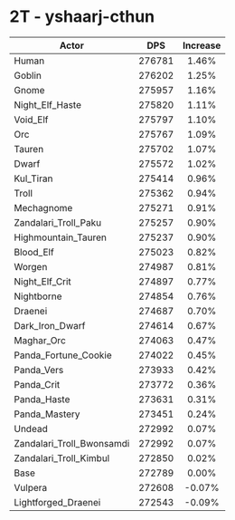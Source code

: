 # 2T - yshaarj-cthun
| Actor | DPS | Increase |
|---|:---:|:---:|
|Human|276781|1.46%|
|Goblin|276202|1.25%|
|Gnome|275957|1.16%|
|Night_Elf_Haste|275820|1.11%|
|Void_Elf|275797|1.10%|
|Orc|275767|1.09%|
|Tauren|275702|1.07%|
|Dwarf|275572|1.02%|
|Kul_Tiran|275414|0.96%|
|Troll|275362|0.94%|
|Mechagnome|275271|0.91%|
|Zandalari_Troll_Paku|275257|0.90%|
|Highmountain_Tauren|275237|0.90%|
|Blood_Elf|275023|0.82%|
|Worgen|274987|0.81%|
|Night_Elf_Crit|274897|0.77%|
|Nightborne|274854|0.76%|
|Draenei|274687|0.70%|
|Dark_Iron_Dwarf|274614|0.67%|
|Maghar_Orc|274063|0.47%|
|Panda_Fortune_Cookie|274022|0.45%|
|Panda_Vers|273933|0.42%|
|Panda_Crit|273772|0.36%|
|Panda_Haste|273631|0.31%|
|Panda_Mastery|273451|0.24%|
|Undead|272992|0.07%|
|Zandalari_Troll_Bwonsamdi|272992|0.07%|
|Zandalari_Troll_Kimbul|272850|0.02%|
|Base|272789|0.00%|
|Vulpera|272608|-0.07%|
|Lightforged_Draenei|272543|-0.09%|
